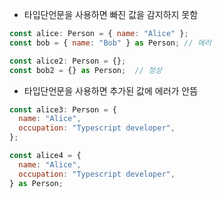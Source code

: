 - 타입단언문을 사용하면 빠진 값을 감지하지 못함

```js
const alice: Person = { name: "Alice" };
const bob = { name: "Bob" } as Person; // 에러

const alice2: Person = {};
const bob2 = {} as Person;  // 정상

```

- 타입단언문을 사용하면 추가된 값에 에러가 안뜸

```js
const alice3: Person = {
  name: "Alice",
  occupation: "Typescript developer",
};

const alice4 = {
  name: "Alice",
  occupation: "Typescript developer",
} as Person;

```

